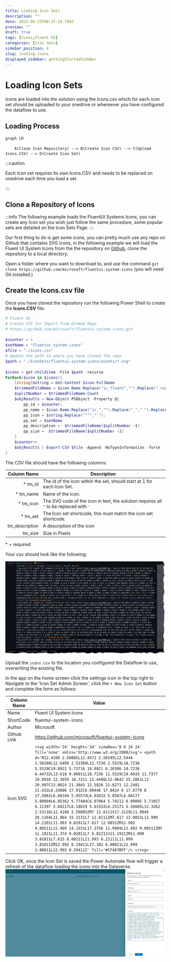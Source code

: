 ```yaml
---
title: Loading Icon Sets
description: ""
date: 2022-09-23T00:37:28.709Z
preview: ""
draft: true
tags: [Icons,Fluent UI]
categories: [Icon Sets]
sidebar_position: 4
slug: loading-icons
displayed_sidebar: gettingStartedSideBar
---
```


# Loading Icon Sets

Icons are loaded into the solution using the Icons.csv which for each icon set should be uploaded to your onedrive or whereever you have configured the dataflow to use.

## Loading Process

```mermaid
graph LR
    
    A(Clone Icon Repository) --> B(Create Icon CSV) --> C(Upload Icons.CSV) --> D(Create Icon Set)

```

:::caution

Each Icon set requires its own Icons.CSV and needs to be replaced on onedrive each time you load a set.

:::

## Clone a Repository of Icons

:::info
The following example loads the FluentUI Systems Icons, you can create any Icon set you wish just follow the same procedure, some popular sets are detailed on the Icon Sets Page.
:::

Our first thing to do is get some icons, you can pretty much use any repo on Github that contains SVG icons, in the following example we will load the Fluent UI System Icons from the the repository on [Github](https://github.com/microsoft/fluentui-system-icons), clone the repository to a local directory.

Open a folder where you want to download to, and use the command ```git clone https://github.com/microsoft/fluentui-system-icons``` (you will need Git installed.)

## Create the Icons.csv file

Once you have cloned the repository run the following Power Shell to create the **Icons.CSV** file:

```powershell
# Fluent UI - 
# Create CSV for Import from GitHub Repo
# https://github.com/microsoft/fluentui-system-icons.git

$counter = 1
$setName = "fluentui-system-icons"
$file = "./icons.csv"
# Update the path to where you have cloned the repo
$path = "./IconSets/fluentui-system-icons/assets/*.svg" 

$icons = get-childitem -File $path -recurse
ForEach($icon in $icons){
    [string]$string = Get-Content $icon.FullName
    $trimmedFileName = $icon.Name.Replace("ic_fluent","").Replace(".svg","").Split("_")
    $splitNumber = $trimmedFileName.Count
    $objResults = New-Object PSObject -Property @{
        pp_id = $counter;
        pp_name = $icon.Name.Replace("ic_","").Replace("_"," ").Replace(".svg","");
        pp_icon = $string.Replace("""","'");
        pp_set = $setName
        pp_description =  $trimmedFileName[$splitNumber -1]
        pp_size =  $trimmedFileName[$splitNumber -2]
    }
    $counter++
    $objResults | Export-CSV $file -Append -NoTypeInformation -force
}

```

The CSV file should have the following columns:

| Column Name | Description |
|--------:|---------|
|* tm_id   | The id of the icon within the set, should start at 1 for each Icon Set. |
|* tm_name |  Name of the icon.|
|* tm_icon | The SVG code of the icon in text, the solution requires all ```"``` to be replaced with ```'```|
|* tm_set  | The Icon set shortcode, this must match the icon set shortcode.
|  tm_description | A description of the icon|
|  tm_size    | Size in Pixels|

  \* = required

Your csv should look like the following:

![Icons.csv](../icons/assets/icons-csv.png)

Upload the ```icons.csv``` to the location you configured the Dataflow to use, overwriting the existing file.

In the app on the home screen click the settings icon in the top right to Navigate to the 'Icon Set Admin Screen', click the ```+ New Icon Set``` button and complete the form as follows:

| Column Name | Value |
|--------|---------|
| Name   | Fluent UI System Icons|
| ShortCode | fluentui-system-icons|
| Author | Microsoft |
| Github Link | https://github.com/microsoft/fluentui-system-icons |
| Icon SVG | ```<svg width='24' height='24' viewBox='0 0 24 24' fill='none' xmlns='http://www.w3.org/2000/svg'> <path  d='M12.4108 2.50805L12.4571 2.50195L12.5444 2.50209L12.6499 2.52309L12.7236 2.5529L18.7236 5.5529C19.0921 5.73716 19.0921 6.26306 18.7236 6.44732L13.618 9.00011L18.7236 11.5529C19.0933 11.7377 19.0918 12.2659 18.7211 12.4486L12.9642 15.2861L13 20.997C13.0024 21.3843 12.5826 21.6271 12.2481 21.432L6.24806 17.932C6.09446 17.8424 6 17.6779 6 17.5001L6.00184 5.95574L6.02032 5.8587L6.04177 5.80004L6.05362 5.77484C6.07064 5.74112 6.09095 5.71017 6.11397 5.68217L6.18029 5.61552L6.25171 5.56605L12.3262 2.53116L12.4108 2.50805ZM7 12.8111V17.2129L11.9945 20.1264L11.964 15.3131L7 12.8111ZM7.617 12.0031L11.999 14.2101L11.993 9.82911L7.617 12.0031ZM12.992 9.80511L12.999 14.1531L17.3756 11.9969L12.992 9.80511ZM7 11.1921L11.374 9.02011L7 6.81211V11.1921ZM11.999 3.81011L7.615 6.00211L11.993 8.21111L11.999 3.81011ZM12.992 8.19411L17.382 6.00011L12.999 3.80811L12.992 8.19411Z' fill='#CF467BFF'/> </svg>``` |

Click OK, once the Icon Set is saved the Power Automate flow will trigger a refresh of the dataflow loading the icons into the Dataverse.
![New Icon Set](../icons/assets/add-new-iconset.png)